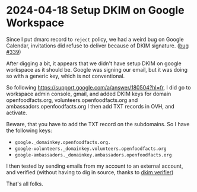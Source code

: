 # 2024-04-18 Setup DKIM on Google Workspace

Since I put dmarc record to `reject` policy, we had a weird bug on Google Calendar, invitations did refuse to deliver because of DKIM signature. ([bug #339](https://github.com/openfoodfacts/openfoodfacts-infrastructure/issues/339))

After digging a bit, it appears that we didn't have setup DKIM on google workspace as it should be.
Google was signing our email, but it was doing so with a generic key, which is not conventional.

So following https://support.google.com/a/answer/180504?hl=fr,
I did go to workspace admin console, gmail, and added DKIM keys for domain openfoodfacts.org, volunteers.openfoodfacts.org and ambassadors.openfoodfacts.org
I then add TXT records in OVH, and activate.

Beware, that you have to add the TXT record on the subdomains. So I have the following keys:
* `google._domainkey.openfoodfacts.org.`
* `google-volunteers._domainkey.volunteers.openfoodfacts.org`
* `google-ambassadors._domainkey.ambassadors.openfoodfacts.org`

I then tested by sending emails from my account to an external account, and verified (without having to dig in source, thanks to [dkim verifier](https://addons.thunderbird.net/fr/thunderbird/addon/dkim-verifier/))

That's all folks.